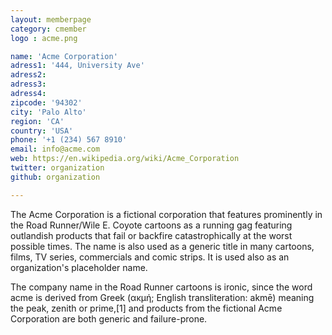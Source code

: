 ```yaml
---
layout: memberpage
category: cmember
logo : acme.png

name: 'Acme Corporation'
adress1: '444, University Ave'
adress2: 
adress3: 
adress4: 
zipcode: '94302'
city: 'Palo Alto'
region: 'CA'
country: 'USA'
phone: '+1 (234) 567 8910'
email: info@acme.com
web: https://en.wikipedia.org/wiki/Acme_Corporation
twitter: organization
github: organization

---
```

The Acme Corporation is a fictional corporation that features prominently in the Road Runner/Wile E. Coyote cartoons as a running gag featuring outlandish products that fail or backfire catastrophically at the worst possible times. The name is also used as a generic title in many cartoons, films, TV series, commercials and comic strips. It is used also as an organization's placeholder name.

The company name in the Road Runner cartoons is ironic, since the word acme is derived from Greek (ακμή; English transliteration: akmē) meaning the peak, zenith or prime,[1] and products from the fictional Acme Corporation are both generic and failure-prone.